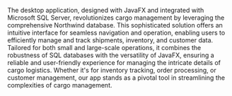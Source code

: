 The desktop application, designed with JavaFX and integrated with Microsoft SQL Server, revolutionizes cargo management by leveraging the comprehensive Northwind database. This sophisticated solution offers an intuitive interface for seamless navigation and operation, enabling users to efficiently manage and track shipments, inventory, and customer data. Tailored for both small and large-scale operations, it combines the robustness of SQL databases with the versatility of JavaFX, ensuring a reliable and user-friendly experience for managing the intricate details of cargo logistics. Whether it's for inventory tracking, order processing, or customer management, our app stands as a pivotal tool in streamlining the complexities of cargo management.
